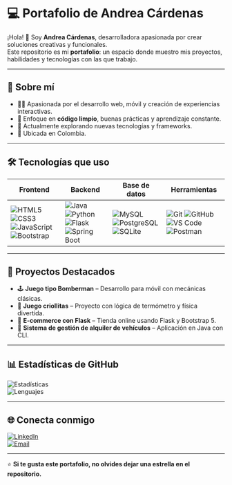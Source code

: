 # 💻 Portafolio de Andrea Cárdenas

¡Hola! 👋 Soy **Andrea Cárdenas**, desarrolladora apasionada por crear soluciones creativas y funcionales.  
Este repositorio es mi **portafolio**: un espacio donde muestro mis proyectos, habilidades y tecnologías con las que trabajo.  

---

## 🚀 Sobre mí
- 👩‍💻 Apasionada por el desarrollo web, móvil y creación de experiencias interactivas.
- 🎯 Enfoque en **código limpio**, buenas prácticas y aprendizaje constante.
- 🌱 Actualmente explorando nuevas tecnologías y frameworks.
- 📍 Ubicada en Colombia.

---

## 🛠️ Tecnologías que uso
| Frontend | Backend | Base de datos | Herramientas |
|----------|---------|---------------|--------------|
| ![HTML5](https://img.shields.io/badge/HTML5-E34F26?style=for-the-badge&logo=html5&logoColor=white) ![CSS3](https://img.shields.io/badge/CSS3-1572B6?style=for-the-badge&logo=css3&logoColor=white) ![JavaScript](https://img.shields.io/badge/JavaScript-F7DF1E?style=for-the-badge&logo=javascript&logoColor=black) ![Bootstrap](https://img.shields.io/badge/Bootstrap-563D7C?style=for-the-badge&logo=bootstrap&logoColor=white) | ![Java](https://img.shields.io/badge/Java-007396?style=for-the-badge&logo=java&logoColor=white) ![Python](https://img.shields.io/badge/Python-3776AB?style=for-the-badge&logo=python&logoColor=white) ![Flask](https://img.shields.io/badge/Flask-000000?style=for-the-badge&logo=flask&logoColor=white) ![Spring Boot](https://img.shields.io/badge/Spring%20Boot-6DB33F?style=for-the-badge&logo=springboot&logoColor=white) | ![MySQL](https://img.shields.io/badge/MySQL-4479A1?style=for-the-badge&logo=mysql&logoColor=white) ![PostgreSQL](https://img.shields.io/badge/PostgreSQL-4169E1?style=for-the-badge&logo=postgresql&logoColor=white) ![SQLite](https://img.shields.io/badge/SQLite-07405E?style=for-the-badge&logo=sqlite&logoColor=white) | ![Git](https://img.shields.io/badge/Git-F05032?style=for-the-badge&logo=git&logoColor=white) ![GitHub](https://img.shields.io/badge/GitHub-181717?style=for-the-badge&logo=github&logoColor=white) ![VS Code](https://img.shields.io/badge/VSCode-007ACC?style=for-the-badge&logo=visualstudiocode&logoColor=white) ![Postman](https://img.shields.io/badge/Postman-FF6C37?style=for-the-badge&logo=postman&logoColor=white) |

---

## 📂 Proyectos Destacados
- 🕹 **Juego tipo Bomberman** – Desarrollo para móvil con mecánicas clásicas.
- 🥔 **Juego criollitas** – Proyecto con lógica de termómetro y física divertida.
- 🛒 **E-commerce con Flask** – Tienda online usando Flask y Bootstrap 5.
- 🚗 **Sistema de gestión de alquiler de vehículos** – Aplicación en Java con CLI.

---

## 📊 Estadísticas de GitHub
![Estadísticas](https://github-readme-stats.vercel.app/api?username=TU-USUARIO&show_icons=true&theme=tokyonight)  
![Lenguajes](https://github-readme-stats.vercel.app/api/top-langs/?username=TU-USUARIO&layout=compact&theme=tokyonight)

---

## 🌐 Conecta conmigo
[![LinkedIn](https://img.shields.io/badge/LinkedIn-Andrea%20Cárdenas-blue?style=for-the-badge&logo=linkedin)](https://www.linkedin.com/)  
[![Email](https://img.shields.io/badge/Email-andreacardenashenaoa@tgmail.com-red?style=for-the-badge&logo=gmail)](mailto:andreacardenashenaoa@tgmail.com)

---

⭐ **Si te gusta este portafolio, no olvides dejar una estrella en el repositorio.**
